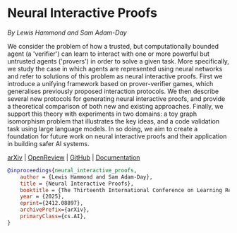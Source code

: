 # Neural Interactive Proofs

*By Lewis Hammond and Sam Adam-Day*

We consider the problem of how a trusted, but computationally bounded agent (a 'verifier') can learn to interact with one or more powerful but untrusted agents ('provers') in order to solve a given task. More specifically, we study the case in which agents are represented using neural networks and refer to solutions of this problem as neural interactive proofs. First we introduce a unifying framework based on prover-verifier games, which generalises previously proposed interaction protocols. We then describe several new protocols for generating neural interactive proofs, and provide a theoretical comparison of both new and existing approaches. Finally, we support this theory with experiments in two domains: a toy graph isomorphism problem that illustrates the key ideas, and a code validation task using large language models. In so doing, we aim to create a foundation for future work on neural interactive proofs and their application in building safer AI systems.

<div markdown="1" class="links">

[arXiv](https://arxiv.org/abs/2412.08897) |
[OpenReview](https://openreview.net/forum?id=R2834dhBlo) |
[GitHub](https://github.com/SamAdamDay/neural-interactive-proofs) |
[Documentation](https://neural-interactive-proofs.com/docs)

</div>

```bibtex
@inproceedings{neural_interactive_proofs,
    author = {Lewis Hammond and Sam Adam-Day},
    title = {Neural Interactive Proofs},
    booktitle = {The Thirteenth International Conference on Learning Representations (ICLR)},
    year = {2025},
    eprint={2412.08897},
    archivePrefix={arXiv},
    primaryClass={cs.AI},
}
```

